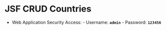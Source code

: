 JSF CRUD Countries
=============================

- Web Application Security Access:
      - Username: **`admin`**
      - Password: **`123456`**

